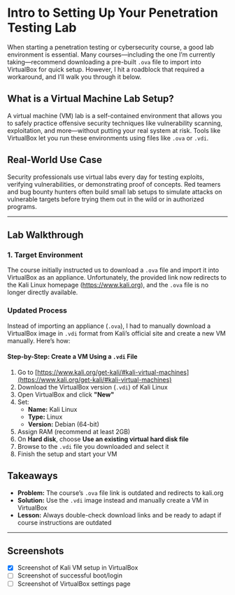 # Intro to Setting Up Your Penetration Testing Lab

When starting a penetration testing or cybersecurity course, a good lab environment is essential. Many courses—including the one I’m currently taking—recommend downloading a pre-built `.ova` file to import into VirtualBox for quick setup. However, I hit a roadblock that required a workaround, and I’ll walk you through it below.

## What is a Virtual Machine Lab Setup?

A virtual machine (VM) lab is a self-contained environment that allows you to safely practice offensive security techniques like vulnerability scanning, exploitation, and more—without putting your real system at risk. Tools like VirtualBox let you run these environments using files like `.ova` or `.vdi`.

## Real-World Use Case

Security professionals use virtual labs every day for testing exploits, verifying vulnerabilities, or demonstrating proof of concepts. Red teamers and bug bounty hunters often build small lab setups to simulate attacks on vulnerable targets before trying them out in the wild or in authorized programs.

---

## Lab Walkthrough

### 1. Target Environment

The course initially instructed us to download a `.ova` file and import it into VirtualBox as an appliance. Unfortunately, the provided link now redirects to the Kali Linux homepage (https://www.kali.org), and the `.ova` file is no longer directly available.

### Updated Process

Instead of importing an appliance (`.ova`), I had to manually download a VirtualBox image in `.vdi` format from Kali’s official site and create a new VM manually. Here’s how:

#### Step-by-Step: Create a VM Using a `.vdi` File

1. Go to [https://www.kali.org/get-kali/#kali-virtual-machines](https://www.kali.org/get-kali/#kali-virtual-machines)  
2. Download the VirtualBox version (`.vdi`) of Kali Linux  
3. Open VirtualBox and click **"New"**  
4. Set:
   - **Name:** Kali Linux  
   - **Type:** Linux  
   - **Version:** Debian (64-bit)  
5. Assign RAM (recommend at least 2GB)  
6. On **Hard disk**, choose **Use an existing virtual hard disk file**  
7. Browse to the `.vdi` file you downloaded and select it  
8. Finish the setup and start your VM  


## Takeaways

- **Problem:** The course’s `.ova` file link is outdated and redirects to kali.org  
- **Solution:** Use the `.vdi` image instead and manually create a VM in VirtualBox  
- **Lesson:** Always double-check download links and be ready to adapt if course instructions are outdated  

---

## Screenshots

- [x] Screenshot of Kali VM setup in VirtualBox  
- [ ] Screenshot of successful boot/login  
- [ ] Screenshot of VirtualBox settings page  
